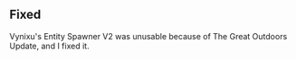 ## Fixed
Vynixu's Entity Spawner V2 was unusable because of The Great Outdoors Update, and I fixed it.
